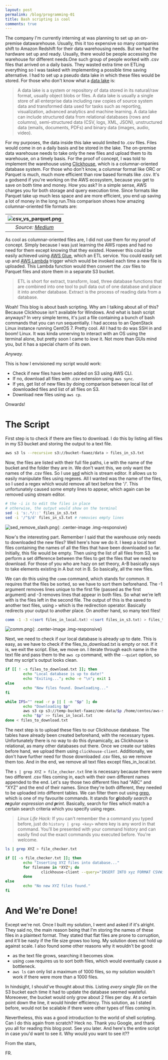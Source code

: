 ```yaml
---
layout: post
permalink: /blog/programming-01
title: Bash scripting is cool
comments: true
---
```


<style>
  .center-image{
      margin: 0 auto;
      display: block;
  }
</style>

The company I'm currently interning at was planning to set up an on-premise datawarehouse. Usually, this it too expensive so many companies shift to Amazon Redshift for their data warehousing needs. But we had the hardware set up and ready. Usually, there would be people accessing the warehouse for different needs.One such group of people worked with .csv files that arrived on a daily basis. They wasted extra time on ETLing everything so I was tasked with implementing a possible time saving alternative. I had to set up a pseudo data lake in which these files would be stored. For those who don't know what a [data lake](https://en.wikipedia.org/wiki/Data_lake) is: 


> A data lake is a system or repository of data stored in its natural/raw format, usually object blobs or files. A data lake is usually a single store of all enterprise data including raw copies of source system data and transformed data used for tasks such as reporting, visualization, advanced analytics and machine learning. A data lake can include structured data from relational databases (rows and columns), semi-structured data (CSV, logs, XML, JSON), unstructured data (emails, documents, PDFs) and binary data (images, audio, video).


For my purposes, the data inside this lake would limited to .csv files. Files would come in on a daily basis and be stored in the lake. The on-premise data warehouse needs to take only the new files and upload them to its warehouse, on a timely basis. For the proof of concept, I was told to implement the warehouse using [Clickhouse](https://clickhouse.tech/), which is a columnar-oriented database system. For those who don't know, a columnar format like ORC or Parquet is much, much more efficient than row based formats like .csv. It's a godsend if you're working on the AWS ecosystem, because you get to save on both time and money. How you ask? In a simple sense, AWS charges you for both storage and query execution time. Since formats like Parquet take up much less space and are more efficient, you end up saving a lot of money in the long run.This comparison shows how amazing columnar-oriented file formats are: 


| ![csv_vs_parquet.png](/assets/images/programming-01/csv_vs_parquet.png "A massive improvement!") | 
|:--:| 
| *Source: [Medium](https://blog.openbridge.com/how-to-be-a-hero-with-powerful-parquet-google-and-amazon-f2ae0f35ee04)* |


As cool as columnar-oriented files are, I did not use them for my proof of concept. Simply because I was just learning the AWS ropes and had no need for them except knowing that they existed. However this could be easily achieved using [AWS Glue](https://aws.amazon.com/glue/), which an ETL service. You could easily set up and [AWS Lambda](https://aws.amazon.com/lambda/) trigger which would be invoked each time a new file is uploaded. This Lambda function would then convert the .csv files to Parquet files and store them in a separate S3 bucket.


> ETL is short for extract, transform, load, three database functions that are combined into one tool to pull data out of one database and place it into another database. Extract is the process of reading data from a database.


Woah! This blog is about bash scripting. Why am I talking about all of this? Because Clickhouse isn't available for Windows.  And what is bash script anyways? In very simple terms, it's just a file containing a bunch of bash commands that you can run sequentially. I had access to an OpenStack Linux instance running CentOS 7. Pretty cool. All I had to do was SSH in and boom! Linux. It was kinda unnerving to interact with an OS using the terminal alone, but pretty soon I came to *love* it. Not more than GUIs mind you, but it has a special charm of its own. 


*Anyway.*


This is how I envisioned my script would work:


- Check if new files have been added on S3 using AWS CLI.
- If no, download all files with .csv extension using `aws sync`.
- If yes, get list of new files by doing comparison between local list of downloaded files and list of all files on S3.
- Download new files using `aws cp`.


Onwards!


# The Script


First step is to check if there are files to download. I do this by listing all files in my S3 bucket and storing the output to a text file. 


```bash
aws s3 ls --recursive s3://bucket-faaez/data > files_in_s3.txt
```


Now, the files are listed with their full file paths, i.e with the name of the bucket and the folder they are in. We don't want this, we only want the names of the .csv files. So I use [sed](https://en.wikipedia.org/wiki/Sed) which is stream editor. It allows us to easily manipulate files using regexes. All I wanted was the name of the files, so I used a regex which would remove all text before the '/'. This unfortunately caused some empty lines to appear, which again can be removed using stream editor.


```bash
# the -i is to edit the files in place
# otherwise, the output would show on the terminal
sed -i 's:.*/::' files_in_s3.txt
sed -i '/^$/d' files_in_s3.txt # removies empty lines
```


![sed_remove_slash.png](/assets/images/programming-01/sed_remove_slash.png){: .center-image .img-responsive}


Now's the interesting part. Remember I said that the warehouse only needs to downloaded the new files? Well here's how we do it. I keep a local text files containing the names of all the files that have been downloaded so far. Initially, this file would be empty. Then using the list of all files from S3, we perform a set difference between the files to get the files that we need to download. For those of you who are hazy on set theory, A-B basically says to take elements existing in A but not in B. So basically, all the new files. 


We can do this using the `comm` command, which stands for common. It requires that the files be sorted, so we have to sort them beforehand. The -1 argument removes lines unique to the first file (passed as the first argument) and -3 removes lines that appear in both files. So what we're left with is the files left in the second file. The output of this is the saved to another text files, using `>` which is the redirection operator. Basically redirects your output to another place. On another hand, so many text files! 


```bash
comm -1 -3 <(sort files_in_local.txt) <(sort files_in_s3.txt) > files_to_download.txt
```


![comm.png](/assets/images/programming-01/comm.png){: .center-image .img-responsive}


Next, we need to check if our local database is already up to date. This is easy, as we have to check if the files_to_download.txt is empty or not. If it is, we exit the script. Else, we move on. I iterate through each name in the text file and pass them to the `aws cp` command, with the `--quiet` option, so that my script's output looks clean. 


```bash
if [[ ! -s files_to_download.txt ]]; then
        echo "Local database is up to date!"
        echo "Exiting..."; echo -e "\n"; exit 1
else
        echo "New files found. Downloading..."
fi

while IFS="" read -r p || [ -n "$p" ]; do
        echo "Downloading $p"
        aws s3 cp s3://temp-bucket-faaez/cme-data/$p /home/centos/aws-s3-data --quiet
        echo "$p" >> files_in_local.txt
done < files_to_download.txt

```


The next step is to upload these files to our Clickhouse database. The tables have already been created beforehand, with the necessary types. Unfortunately there is no way to do this dynamically, as Clickhouse is relational, as many other databases out there. Once we create our tables before hand, we upload them using `clickhouse-client`. Additionally, we don't have further need for those downloaded .csv files, so we remove them too. And in the end, we remove all text files except files_in_local.txt. 


The `s | grep XYZ > file_checker.txt` line is necessary because there were two different .csv files coming in, each with their own different names appended to the end. Let's say those two different files had "ABC" and "XYZ" and the end of their names. Since they're both different, they needed to be uploaded into different tables. We can filter them out using [grep](https://en.wikipedia.org/wiki/Grep), which is one of my favourite commands. It stands for ***g**lobally search a **re**gular expression and **p**rint.* Basically, search for files which match a certain search criteria which you specify using regex.


> *Linux Life Hack:* If you can't remember the a command you typed before, just do `history | grep <key>` where key is any word in that command. You'll be presented with your command history and can easily find out the exact commands you executed before. You're welcome. 


```bash
ls | grep XYZ > file_checker.txt

if [[ -s file_checker.txt ]]; then
        echo "Inserting XYZ files into database..."
        for filename in *XYZ*; do
                clickhouse-client --query="INSERT INTO xyz FORMAT CSVWithNames" < $filename
        done
else
        echo "No new XYZ files found."
fi
```


# And We're Done!


Except we're not. Once I built my solution, I went and asked if it's alright. They said no, the main reason being that I'm storing the names of these files in a plaintext format. They stated that flat files are prone to corruption, and it'll be nasty if the file size grows too long. My solution does not hold up against scale. I also found some other reasons why it wouldn't be good:


* as the text file grows, searching it becomes slow.
* using `comm` requires us to sort both files, which would eventually cause a bottleneck.
* `aws ls` can only list a maximum of 1000 files, so my solution wouldn't work if there were more than a 1000 files.


In hindsight, I should've thought about this. Listing *every single file* on the S3 bucket each time it had to update the database seemed wasteful. Moreoever, the bucket would only grow about 2 files per day. At a certain point down the line, it would hinder efficiency. This solution, as I stated before, would not be scalable if there were other types of files coming in. 


Nevertheless, this was a good introduction to the world of shell scripting. Can I do this again from scratch? Heck no. Thank you Google, and thank you all for reading this blog post. See you later. And here's the entire script in case you'd want to see it. Why would you want to see it??


From the stars, 

FR. 


<script src="https://gist.github.com/blazyy/003d2dd0fc2a5d431c1e8c9d5faba2d3.js"></script>
